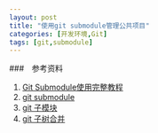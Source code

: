 ```yaml
---
layout: post
title: "使用git submodule管理公共项目"
categories: [开发环境,Git]
tags: [git,submodule]
---
```






###　参考资料

1. [Git Submodule使用完整教程](http://www.kafeitu.me/git/2012/03/27/git-submodule.html)
2. [git submodule](https://www.kernel.org/pub/software/scm/git/docs/git-submodule.html)
3. [git 子模块](https://git-scm.com/book/zh/v1/Git-%E5%B7%A5%E5%85%B7-%E5%AD%90%E6%A8%A1%E5%9D%97)
4. [git 子树合并](https://git-scm.com/book/zh/v1/Git-%E5%B7%A5%E5%85%B7-%E5%AD%90%E6%A0%91%E5%90%88%E5%B9%B6)